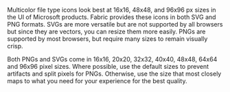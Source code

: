 Multicolor file type icons look best at 16x16, 48x48, and 96x96 px sizes in the UI of Microsoft products. Fabric provides these icons in both SVG and PNG formats. SVGs are more versatile but are not supported by all browsers but since they are vectors, you can resize them more easily. PNGs are supported by most browsers, but require many sizes to remain visually crisp.

Both PNGs and SVGs come in 16x16, 20x20, 32x32, 40x40, 48x48, 64x64 and 96x96 pixel sizes. Where possible, use the default sizes to prevent artifacts and split pixels for PNGs. Otherwise, use the size that most closely maps to what you need for your experience for the best quality.
